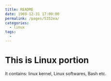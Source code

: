 ```yaml
---
title: README
date: 1969-12-31 17:00:00
permalink: /pages/5352ea/
categories:
  - linux
tags:
  - 
---
```

# This is Linux portion 

It contains: linux kernel, Linux softwares, Bash etc.

